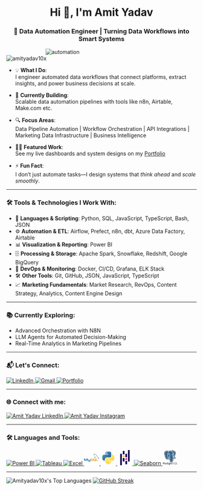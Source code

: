 <h1 align="center">Hi 👋, I'm Amit Yadav</h1>
<h3 align="center">🚀 Data Automation Engineer | Turning Data Workflows into Smart Systems</h3>

<img align="right" alt="automation" width="400" src="https://user-images.githubusercontent.com/98509698/205488812-96c222ed-cbb2-4c1d-b6c2-6bdc1a42e3da.gif">

<p align="left">
  <img src="https://komarev.com/ghpvc/?username=amityadav10x&label=Profile%20views&color=0e75b6&style=flat" alt="amityadav10x" />
</p>

- 💡 **What I Do**:  
  I engineer automated data workflows that connect platforms, extract insights, and power business decisions at scale.

- 🌱 **Currently Building**:  
  Scalable data automation pipelines with tools like n8n, Airtable, Make.com etc.

- 🔍 **Focus Areas**:  
  Data Pipeline Automation | Workflow Orchestration | API Integrations | Marketing Data Infrastructure | Business Intelligence

- 👨‍💻 **Featured Work**:  
  See my live dashboards and system designs on my [Portfolio](https://amityadav10x.github.io/Portfolio_Website/index.html)

- ⚡ **Fun Fact**:  
  I don’t just automate tasks—I design systems that *think ahead* and *scale smoothly*.

---

<h3 align="left">🛠️ Tools & Technologies I Work With:</h3>

<ul>
  <li>🧠 <strong>Languages & Scripting</strong>: Python, SQL, JavaScript, TypeScript, Bash, JSON</li>
  <li>⚙️ <strong>Automation & ETL</strong>: Airflow, Prefect, n8n, dbt, Azure Data Factory, Airtable</li>
  <li>📊 <strong>Visualization & Reporting</strong>: Power BI</li>
  <li>🗄️ <strong>Processing & Storage</strong>: Apache Spark, Snowflake, Redshift, Google BigQuery</li>
  <li>🚀 <strong>DevOps & Monitoring</strong>: Docker, CI/CD, Grafana, ELK Stack</li>
  <li>🛠️ <strong>Other Tools</strong>: Git, GitHub, JSON, JavaScript, TypeScript</li>
  <li>📈 <strong>Marketing Fundamentals</strong>: Market Research, RevOps, Content Strategy, Analytics, Content Engine Design</li>
</ul>

---

<h3 align="left">📚 Currently Exploring:</h3>

<ul>
  <li>Advanced Orchestration with N8N</li>
  <li>LLM Agents for Automated Decision-Making</li>
  <li>Real-Time Analytics in Marketing Pipelines</li>
</ul>

---

<h3 align="left">📬 Let's Connect:</h3>

<p align="left">
  <a href="https://www.linkedin.com/in/amityadav10x" target="_blank">
    <img src="https://img.shields.io/badge/LinkedIn-blue?style=for-the-badge&logo=linkedin" alt="LinkedIn"/>
  </a>
  <a href="mailto:amityadav10x@gmail.com">
    <img src="https://img.shields.io/badge/Gmail-D14836?style=for-the-badge&logo=gmail&logoColor=white" alt="Gmail"/>
  </a>
  <a href="https://amityadav10x.github.io/Portfolio_Website/index.html" target="_blank">
    <img src="https://img.shields.io/badge/Portfolio-000000?style=for-the-badge&logo=github&logoColor=white" alt="Portfolio"/>
  </a>
</p>


---

<h3 align="left">🌐 Connect with me:</h3>
<p align="left">
  <a href="https://www.linkedin.com/in/amit-yadav-417bb5288" target="blank">
    <img align="center" src="https://raw.githubusercontent.com/rahuldkjain/github-profile-readme-generator/master/src/images/icons/Social/linked-in-alt.svg" alt="Amit Yadav LinkedIn" height="30" width="40" />
  </a>
  <a href="https://www.instagram.com/yaduvanshi_amit" target="blank">
    <img align="center" src="https://raw.githubusercontent.com/rahuldkjain/github-profile-readme-generator/master/src/images/icons/Social/instagram.svg" alt="Amit Yadav Instagram" height="30" width="40" />
  </a>
<!--   <a href="https://www.kaggle.com/amityadav10x" target="blank">
    <img align="center" src="https://upload.wikimedia.org/wikipedia/commons/8/8e/Kaggle_logo.png" alt="Amit Yadav Kaggle" height="30" width="40" />
  </a> -->
</p>

---

<h3 align="left">🛠️ Languages and Tools:</h3>
<p align="left">
  <a href="https://powerbi.microsoft.com/" target="_blank" rel="noreferrer">
    <img src="https://learn.microsoft.com/es-es/training/achievements/get-started-power-bi.svg" alt="Power BI" width="40" height="40">
  </a>
  <a href="https://www.tableau.com/" target="_blank" rel="noreferrer">
    <img src="https://user-images.githubusercontent.com/32903323/43256817-e40da78a-90c5-11e8-9c84-9471549a1259.png" alt="Tableau" width="40" height="40">
  </a>
  <a href="https://products.office.com/en/excel" target="_blank" rel="noreferrer">
    <img src="https://upload.wikimedia.org/wikipedia/commons/thumb/7/73/Microsoft_Excel_2013-2019_logo.svg/1024px-Microsoft_Excel_2013-2019_logo.svg.png" alt="Excel" width="40" height="40">
  </a>
  <a href="https://www.mysql.com/" target="_blank" rel="noreferrer">
    <img src="https://raw.githubusercontent.com/devicons/devicon/master/icons/mysql/mysql-original-wordmark.svg" alt="MySQL" width="40" height="40">
  </a>
  <a href="https://www.python.org" target="_blank" rel="noreferrer">
    <img src="https://raw.githubusercontent.com/devicons/devicon/master/icons/python/python-original.svg" alt="Python" width="40" height="40">
  </a>
  <a href="https://pandas.pydata.org/" target="_blank" rel="noreferrer">
    <img src="https://raw.githubusercontent.com/devicons/devicon/2ae2a900d2f041da66e950e4d48052658d850630/icons/pandas/pandas-original.svg" alt="Pandas" width="40" height="40">
  </a>
  <a href="https://seaborn.pydata.org/" target="_blank" rel="noreferrer">
    <img src="https://seaborn.pydata.org/_images/logo-mark-lightbg.svg" alt="Seaborn" width="40" height="40">
  </a>
  <a href="https://www.postgresql.org" target="_blank" rel="noreferrer">
    <img src="https://raw.githubusercontent.com/devicons/devicon/master/icons/postgresql/postgresql-original-wordmark.svg" alt="PostgreSQL" width="40" height="40">
  </a>
</p>

---
![Amityadav10x's Top Languages](https://github-readme-stats.vercel.app/api/top-langs/?username=Amityadav10x&theme=vue-dark&show_icons=true&hide_border=true&layout=compact)
<a href="https://git.io/streak-stats"><img src="https://git-hub-streak-stats.vercel.app?user=Amityadav10x&theme=highcontrast" alt="GitHub Streak" /></a>

